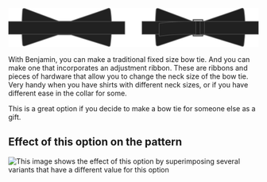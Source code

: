 ![Traditional or adjustable](adjustmentribbon.svg)

With Benjamin, you can make a traditional fixed size bow tie. And you can
make one that incorporates an adjustment ribbon. These are ribbons and pieces of hardware
that allow you to change the neck size of the bow tie. Very handy when you have shirts
with different neck sizes, or if you have different ease in the collar for some.

<Tip>

This is a great option if you decide to make a bow tie for someone else as a gift.

</Tip>

## Effect of this option on the pattern

![This image shows the effect of this option by superimposing several variants that have a different value for this option](benjamin\_adjustmentribbon\_sample.svg "Effect of this option on the pattern")
